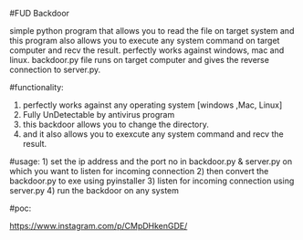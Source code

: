 #FUD Backdoor

simple python program that allows you to read the file on target system and this program also allows you to execute any system command on target computer and recv the result.
perfectly works against windows, mac and linux.
backdoor.py file runs on target computer and gives the reverse connection to server.py.

#functionality:
1) perfectly works against any operating system [windows ,Mac, Linux]
2) Fully UnDetectable by antivirus program
3) this backdoor allows you to change the directory.
4) and it also allows you to exexcute any system command and recv the result.

#usage:
    1) set the ip address and the port no in backdoor.py & server.py on which you want to listen for incoming connection
    2) then convert the backdoor.py to exe using pyinstaller
    3) listen for incoming connection using server.py
    4) run the backdoor on any system
    
#poc:

https://www.instagram.com/p/CMpDHkenGDE/






